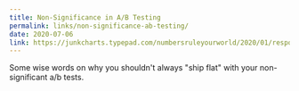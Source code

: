 ```yaml
---
title: Non-Significance in A/B Testing
permalink: links/non-significance-ab-testing/
date: 2020-07-06
link: https://junkcharts.typepad.com/numbersruleyourworld/2020/01/response-to-kohavis-note-on-non-significance-in-ab-testing.html
---
```


Some wise words on why you shouldn't always "ship flat" with your non-significant a/b tests. 